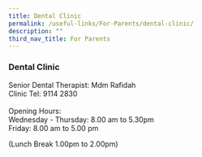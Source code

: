 ```yaml
---
title: Dental Clinic
permalink: /useful-links/For-Parents/dental-clinic/
description: ""
third_nav_title: For Parents
---
```

### Dental Clinic

Senior Dental Therapist: Mdm Rafidah<Br>
Clinic Tel: 9114 2830<Br><Br>
Opening Hours:<Br>
Wednesday - Thursday: 8.00 am to 5.30pm<Br>
Friday: 8.00 am to 5.00 pm

(Lunch Break 1.00pm to 2.00pm)